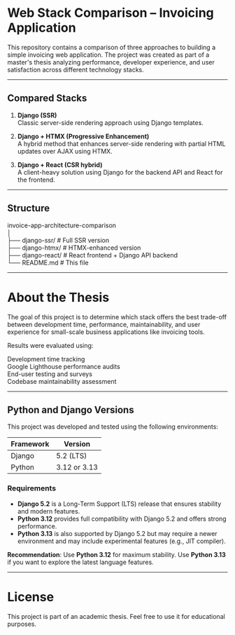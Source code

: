 # Web Stack Comparison – Invoicing Application

This repository contains a comparison of three approaches to building a simple invoicing web application. The project was created as part of a master's thesis analyzing performance, developer experience, and user satisfaction across different technology stacks.


---
## Compared Stacks

1. **Django (SSR)**  
   Classic server-side rendering approach using Django templates.

2. **Django + HTMX (Progressive Enhancement)**  
   A hybrid method that enhances server-side rendering with partial HTML updates over AJAX using HTMX.

3. **Django + React (CSR hybrid)**  
   A client-heavy solution using Django for the backend API and React for the frontend.

---
## Structure

invoice-app-architecture-comparison<br>
│<br>
├── django-ssr/ # Full SSR version<br>
├── django-htmx/ # HTMX-enhanced version<br>
├── django-react/ # React frontend + Django API backend<br>
└── README.md # This file

---
# About the Thesis

The goal of this project is to determine which stack offers the best trade-off between development time, performance, maintainability, and user experience for small-scale business applications like invoicing tools.

Results were evaluated using:

Development time tracking \
Google Lighthouse performance audits \
End-user testing and surveys \
Codebase maintainability assessment

---
## Python and Django Versions

This project was developed and tested using the following environments:

| Framework     | Version           |
|---------------|-------------------|
| Django        | 5.2 (LTS)         |
| Python        | 3.12 or 3.13      |

### Requirements

- **Django 5.2** is a Long-Term Support (LTS) release that ensures stability and modern features.
- **Python 3.12** provides full compatibility with Django 5.2 and offers strong performance.
- **Python 3.13** is also supported by Django 5.2 but may require a newer environment and may include experimental features (e.g., JIT compiler).

**Recommendation**: Use **Python 3.12** for maximum stability. Use **Python 3.13** if you want to explore the latest language features.

---
# License

This project is part of an academic thesis. Feel free to use it for educational purposes.
